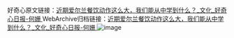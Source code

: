好奇心原文链接：[近期爱尔兰餐饮动作这么大，我们能从中学到什么？_文化_好奇心日报-何姗 ](https://www.qdaily.com/articles/9794.html)
WebArchive归档链接：[近期爱尔兰餐饮动作这么大，我们能从中学到什么？_文化_好奇心日报-何姗 ](http://web.archive.org/web/20190623154957/https://www.qdaily.com/articles/9794.html)
![image](http://ww3.sinaimg.cn/large/007d5XDply1g3vgmuwre3j30u049gkjl)